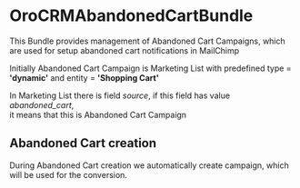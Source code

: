 OroCRMAbandonedCartBundle
===================

This Bundle provides management of Abandoned Cart Campaigns, which are used
for setup abandoned cart notifications in MailChimp

Initially Abandoned Cart Campaign is Marketing List with predefined 
type = **'dynamic'** and entity = **'Shopping Cart'**

In Marketing List there is field *source*, if this field has value *abandoned_cart*,  
it means that this is Abandoned Cart Campaign

## Abandoned Cart creation

During Abandoned Cart creation we automatically create campaign, which will
be used for the conversion. 
